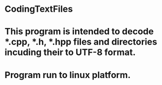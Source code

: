 # CodingTextFiles
# This program is intended to decode *.cpp, *.h, *.hpp files and directories incuding their to UTF-8 format.
# Program run to linux platform.
